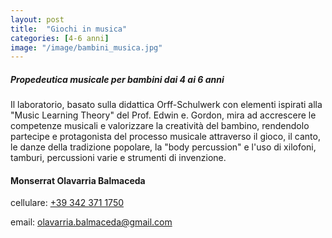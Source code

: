 ```yaml
---
layout: post
title:  "Giochi in musica"
categories: [4-6 anni]
image: "/image/bambini_musica.jpg"
---
```


##### Propedeutica musicale per bambini dai 4 ai 6 anni

Il laboratorio, basato sulla didattica Orff-Schulwerk con elementi ispirati alla "Music Learning Theory" del Prof. Edwin e. Gordon, mira ad accrescere le competenze musicali e valorizzare la creatività del bambino, rendendolo partecipe e protagonista del processo musicale attraverso il gioco, il canto, le danze della tradizione popolare, la "body percussion" e l'uso di xilofoni, tamburi, percussioni varie e strumenti di invenzione.

#### **Monserrat Olavarria Balmaceda**

cellulare: [+39 342 371 1750](tel:+393423711750)

email: [olavarria.balmaceda\@gmail.com](mailto:olavarria.balmaceda@gmail.com)

